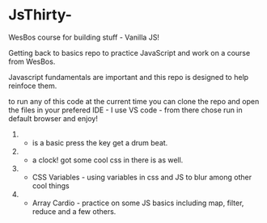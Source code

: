 # JsThirty-
WesBos course for building stuff - Vanilla JS!

Getting back to basics repo to practice JavaScript and work on a course from WesBos.

Javascript fundamentals are important and this repo is designed to help reinfoce them.

to run any of this code at the current time you can clone the repo and open the files in your prefered IDE - I use VS code - from there chose run in default browser and enjoy!

1. - is a basic press the key get a drum beat. 
2. - a clock! got some cool css in there is as well.
3. - CSS Variables - using variables in css and JS to blur among other cool things 
4. - Array Cardio - practice on some JS basics including map, filter, reduce and a few others.
